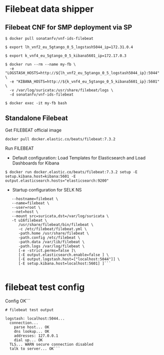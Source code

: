 # Filebeat data shipper

## Filebeat CNF for SMP deployment via SP

```
$ docker pull sonatanfv/vnf-ids-filebeat

$ export lh_vnf2_eu_5gtango_0_5_logstash5044_ip=172.31.0.4

$ export k_vnf4_eu_5gtango_0_5_kibana5601_ip=172.17.0.3

$ docker run --rm --name my-fb \
  -e "LOGSTASH_HOSTS=http://${lh_vnf2_eu_5gtango_0_5_logstash5044_ip}:5044" \
  -e "KIBANA_HOSTS=http://${k_vnf4_eu_5gtango_0_5_kibana5601_ip}:5601" \
  -v /var/log/suricata:/usr/share/filebeat/logs \
  -d sonatanfv/vnf-ids-filebeat

$ docker exec -it my-fb bash

```

## Standalone Filebeat

Get FILEBEAT official image

```docker pull docker.elastic.co/beats/filebeat:7.3.2```

Run FILEBEAT

* Default configuration: Load Templates for Elasticsearch and Load Dashboards for Kibana

```$ docker run docker.elastic.co/beats/filebeat:7.3.2 setup -E setup.kibana.host=kibana:5601 -E output.elasticsearch.hosts="elasticsearch:9200"```

* Startup configuration for SELK NS

```$ docker run -d --rm \
   --hostname=filebeat \
   --name=filebeat \
   --user=root \
   --net=host \
   --mount src=suricata,dst=/var/log/suricata \
   -t u16filebeat \
      /usr/share/filebeat/bin/filebeat \
      -c /etc/filebeat/filebeat.yml \
      -path.home /usr/share/filebeat \
      -path.config /etc/filebeat \
      -path.data /var/lib/filebeat \
      -path.logs /var/log/filebeat \
      [-e -strict.perms=false ]\
      [-E output.elasticsearch.enable=false ] \
      [-E output.logstash.host=["localhost:5044"]] \
      [-E setup.kibana.host=localhost:5601] ]```


```
# filebeat test config

Config OK```

```
# filebeat test output

logstash: localhost:5044...
  connection...
    parse host... OK
    dns lookup... OK
    addresses: 127.0.0.1
    dial up... OK
  TLS... WARN secure connection disabled
  talk to server... OK```

